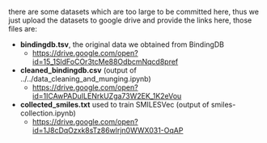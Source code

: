 there are some datasets which are too large to be committed here, thus we just upload the datasets to google drive and provide the links here, those files are:
- **bindingdb.tsv**, the original data we obtained from BindingDB
  - https://drive.google.com/open?id=15_1SldFoCOr3tcMe88OdbcmNqcd8pref
- **cleaned_bindingdb.csv** (output of ../../data_cleaning_and_munging.ipynb)
  - https://drive.google.com/open?id=1ICAwPADuILENrkUZga73W2EK_1K2eVou
- **collected_smiles.txt** used to train SMILESVec (output of smiles-collection.ipynb)
  - https://drive.google.com/open?id=1J8cDqOzxk8sTz86wlrjn0WWX031-OqAP
